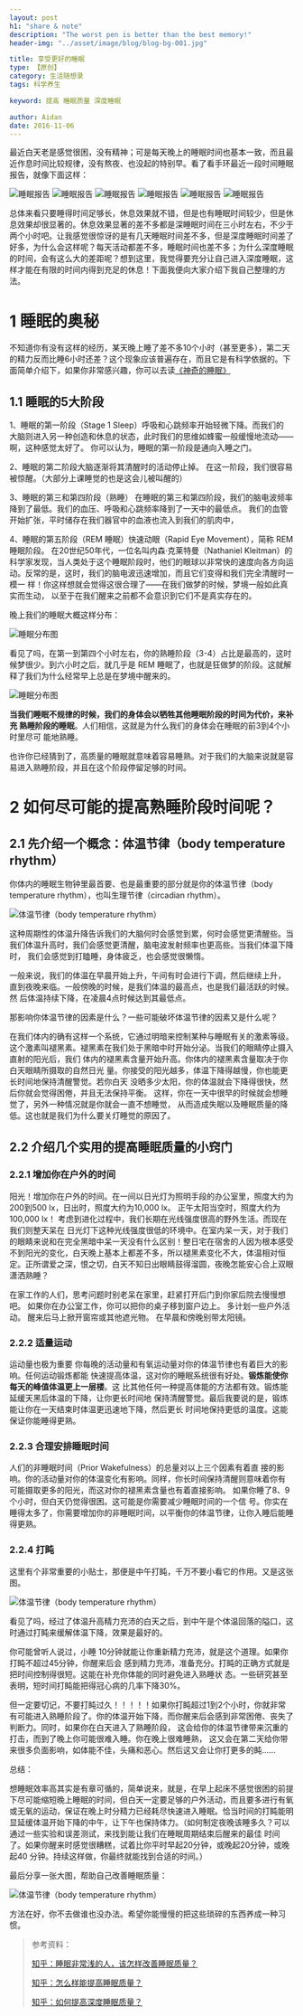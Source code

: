 ```yaml
---
layout: post
h1: "share & note"
description: "The worst pen is better than the best memory!"
header-img: "../asset/image/blog/blog-bg-001.jpg"

title: 享受更好的睡眠
type: 【原创】
category: 生活随想录
tags: 科学养生

keyword: 提高 睡眠质量 深度睡眠 

author: Aidan
date: 2016-11-06
---
```


最近白天老是感觉很困，没有精神；可是每天晚上的睡眠时间也基本一致，而且最近作息时间比较规律，没有熬夜、也没起的特别早。看了看手环最近一段时间睡眠报告，就像下面这样：

![睡眠报告](../asset/image/blog/2016-11-06-enjoy-better-sleep/001.png "group-picture") 
![睡眠报告](../asset/image/blog/2016-11-06-enjoy-better-sleep/002.png "group-picture") 
![睡眠报告](../asset/image/blog/2016-11-06-enjoy-better-sleep/003.png "group-picture") 
![睡眠报告](../asset/image/blog/2016-11-06-enjoy-better-sleep/004.png "group-picture") 
![睡眠报告](../asset/image/blog/2016-11-06-enjoy-better-sleep/005.png "group-picture") 
![睡眠报告](../asset/image/blog/2016-11-06-enjoy-better-sleep/007.png "group-picture")

总体来看只要睡得时间足够长，休息效果就不错，但是也有睡眠时间较少，但是休息效果却很显著的。休息效果显著的差不多都是深睡眠时间在三小时左右，不少于两个小时吧。让我感觉很惊讶的是有几天睡眠时间差不多，但是深度睡眠时间差了好多，为什么会这样呢？每天活动都差不多，睡眠时间也差不多；为什么深度睡眠的时间，会有这么大的差距呢？想到这里，我觉得要充分让自己进入深度睡眠，这样才能在有限的时间内得到充足的休息！下面我便向大家介绍下我自己整理的方法。

# 1 睡眠的奥秘

不知道你有没有这样的经历，某天晚上睡了差不多10个小时（甚至更多），第二天的精力反而比睡6小时还差？这个现象应该普遍存在，而且它是有科学依据的。下面简单介绍下，如果你非常感兴趣，你可以去读[《神奇的睡眠》](https://book.douban.com/subject/1194180/)

## 1.1 睡眠的5大阶段

1、睡眠的第一阶段（Stage 1 Sleep）呼吸和心跳频率开始轻微下降。而我们的 大脑则进入另一种创造和休息的状态，此时我们的思维如蜂蜜一般缓慢地流动——啊，这种感觉太好了。 你可以认为，睡眠的第一阶段是通向入睡之门。

2、睡眠的第二阶段大脑逐渐将其清醒时的活动停止掉。 在这一阶段，我们很容易被惊醒。（大部分上课睡觉的也是这会儿被叫醒的）

3、睡眠的第三和第四阶段（熟睡） 在睡眠的第三和第四阶段，我们的脑电波频率降到了最低。我们的血压、呼吸和心跳频率降到了一天中的最低点。 我们的血管开始扩张，平时储存在我们器官中的血液也流入到我们的肌肉中，

4、睡眠的第五阶段（REM 睡眠）快速动眼（Rapid Eye Movement），简称 REM 睡眠阶段。 在20世纪50年代，一位名叫内森·克莱特曼（Nathaniel Kleitman）的科学家发现，当人类处于这个睡眠阶段时，他们的眼球以非常快的速度向各方向运动。反常的是，这时，我们的脑电波迅速增加，而且它们变得和我们完全清醒时一模一 样！你这样想就会觉得这很合理了——在我们做梦的时候，梦境一般如此真实而生动， 以至于在我们醒来之前都不会意识到它们不是真实存在的。

晚上我们的睡眠大概这样分布：

![睡眠分布图](../asset/image/blog/2016-11-06-enjoy-better-sleep/008.png)

看见了吗，在第一到第四个小时左右，你的熟睡阶段（3-4）占比是最高的，这时候梦很少。到六小时之后，就几乎是 REM 睡眠了，也就是狂做梦的阶段。这就解释了我们为什么经常早上总是在梦境中醒来的。

![睡眠分布图](../asset/image/blog/2016-11-06-enjoy-better-sleep/009.png)

**当我们睡眠不规律的时候，我们的身体会以牺牲其他睡眠阶段的时间为代价，来补充 熟睡阶段的睡眠**。人们相信，这就是为什么我们的身体会在睡眠的前3到4个小时里尽可 能地熟睡。

也许你已经猜到了，高质量的睡眠就意味着容易睡熟。对于我们的大脑来说就是容 易进入熟睡阶段，并且在这个阶段停留足够的时间。

# 2 如何尽可能的提高熟睡阶段时间呢？

## 2.1 先介绍一个概念：体温节律（body temperature rhythm）

你体内的睡眠生物钟里最首要、也是最重要的部分就是你的体温节律（body temperature rhythm），也叫生理节律（circadian rhythm）。

![体温节律（body temperature rhythm）](../asset/image/blog/2016-11-06-enjoy-better-sleep/010.png)

这种周期性的体温升降告诉我们的大脑何时会感觉到累，何时会感觉更清醒些。当 我们体温升高时，我们会感觉更清醒，脑电波发射频率也更高些。当我们体温下降时， 我们会感觉到打瞌睡，身体疲乏，也会感觉很懒惰。

一般来说，我们的体温在早晨开始上升，午间有时会进行下调，然后继续上升， 直到夜晚来临。一般傍晚的时候，是我们体温的最高点，也是我们最活跃的时候。然 后体温持续下降，在凌晨4点时候达到其最低点。

那影响你体温节律的因素是什么？一些可能破坏体温节律的因素又是什么呢？ 

在我们体内的确有这样一个系统，它通过明暗来控制某种与睡眠有关的激素等级。这个激素叫褪黑素。褪黑素在我们处于黑暗中时开始分泌。当我们的眼睛停止摄入直射的阳光后，我们 体内的褪黑素含量开始升高。你体内的褪黑素含量取决于你白天眼睛所摄取的自然日光 量。你接受的阳光越多，体温下降得越慢，你也能更长时间地保持清醒警觉。若你白天 没晒多少太阳，你的体温就会下降得很快，然后你就会觉得困倦，并且无法保持平衡。 这样，你在一天中很早的时候就会想睡觉了，另外一种情况就是你就会一直不想睡觉， 从而造成失眠以及睡眠质量的降低。这也就是我们为什么要关灯睡觉的原因了。

## 2.2 介绍几个实用的提高睡眠质量的小窍门

### 2.2.1 增加你在户外的时间

阳光！增加你在户外的时间。在一间以日光灯为照明手段的办公室里，照度大约为200到500 lx，日出时，照度大约为10,000 lx。 正午太阳当空时，照度大约为100,000 lx！ 考虑到进化过程中，我们长期在光线强度很高的野外生活。而现在我们则整天呆在 日光灯下这种光线强度很低的环境中。在室内呆一天，对于我们的眼睛来说和在完全黑暗中呆一天没有什么区别！整日宅在宿舍的人因为根本感受不到阳光的变化，白天晚上基本上都差不多，所以褪黑素变化不大，体温相对恒定。正所谓爱之深，恨之切，白天不知日出眼睛鼓得溜圆，夜晚怎能安心合上双眼潇洒熟睡？ 

在家工作的人们，思考问题时别老呆在家里，赶紧打开后门到你家后院去慢慢想吧。 如果你在办公室工作，你可以把你的桌子移到窗户边上。 多计划一些户外活动。 醒来后马上掀开窗帘或其他遮光物。 在早晨和傍晚别带太阳镜。

### 2.2.2 适量运动

运动量也极为重要 你每晚的活动量和有氧运动量对你的体温节律也有着巨大的影响。任何运动锻炼都能 快速提高体温，这对你的睡眠系统很有好处。**锻炼能使你每天的峰值体温更上一层楼**。这 比其他任何一种提高体能的方法都有效。锻炼能延缓天黑后体温的下降，让你更长时间地 保持清醒警觉。最后我要说的是，锻炼能让你在一天结束时体温更迅速地下降，然后更长 时间地保持更低的温度。这能保证你能睡得更熟。 

### 2.2.3 合理安排睡眠时间 

人们的非睡眠时间（Prior Wakefulness）的总量对以上三个因素有着直 接的影响。你的活动量对你的体温变化有影响。同样，你长时间保持清醒则意味着你有 可能摄取更多的阳光，而这对你的褪黑素含量也有着直接影响。 如果你睡了8、9个小时，但白天仍觉得很困。这可能是你需要减少睡眠时间的一个信 号。你实在睡得太多了，你需要增加你的非睡眠时间，以平衡你的体温节律，让你入睡后能睡得更熟。

### 2.2.4 打盹

这里有个非常重要的小贴士，那便是中午打盹，千万不要小看它的作用。又是这张图。

![体温节律（body temperature rhythm）](../asset/image/blog/2016-11-06-enjoy-better-sleep/010.png)

看见了吗，经过了体温升高精力充沛的白天之后，到中午是个体温回落的隘口，这时通过打盹来缓解体温下降，效果是最好的。

你可能曾听人说过，小睡 10分钟就能让你重新精力充沛，就是这个道理。如果你打盹不超过45分钟，你醒来后会 感到精力充沛，准备充分。打盹的正确方式就是把时间控制得很短。这能在补充你体能的同时避免进入熟睡状 态。一些研究甚至表明，短时间打盹能把得冠心病的几率下降30%。 

但一定要切记，不要打盹过久！！！！！如果你打盹超过1到2个小时，你就非常有可能进入熟睡阶段了。你的体温开始下降，而你醒来后会感到非常困倦、丧失了判断力。同时，如果你在白天进入了熟睡阶段， 这会给你的体温节律带来沉重的打击，而到了晚上你可能很难入睡。你在晚上很难睡熟， 这又会在第二天给你带来很多负面影响，如体能不佳，头痛和恶心。然后这又会让你打更多的盹……


总结：

想睡眠效率高其实是有章可循的，简单说来，就是，在早上起床不感觉很困的前提下尽可能缩短晚上睡眠的时间，但白天一定要足够的户外活动，而且要多进行有氧或无氧的运动，保证在晚上时分精力已经耗尽快速进入睡眠。恰当时间的打盹能明显延缓体温开始下降的中午，让下午也保持体力。（如何制定夜晚该睡多久？可以通过一些实验和误差测试，来找到能让我们在睡眠周期结束后醒来的最佳 时间了。如果你醒来时感觉很糟糕，试着比你平时早起20分钟，或晚起20分钟，或晚起40 分钟。持续这样做，你最终就能找到合适的时间。）

最后分享一张大图，帮助自己改善睡眠质量：

![体温节律（body temperature rhythm）](../asset/image/blog/2016-11-06-enjoy-better-sleep/001.jpg)

方法在好，你不去做谁也没办法。希望你能慢慢的把这些琐碎的东西养成一种习惯。

>参考资料：
>
> [知乎：睡眠非常浅的人，该怎样改善睡眠质量？](https://www.zhihu.com/question/19575624)
>
> [知乎：怎么样能提高睡眠质量？](https://www.zhihu.com/question/20057785)
>
> [知乎：如何提高深度睡眠质量？](https://www.zhihu.com/question/21367788)